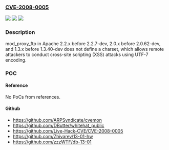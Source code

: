 ### [CVE-2008-0005](https://cve.mitre.org/cgi-bin/cvename.cgi?name=CVE-2008-0005)
![](https://img.shields.io/static/v1?label=Product&message=n%2Fa&color=blue)
![](https://img.shields.io/static/v1?label=Version&message=n%2Fa&color=blue)
![](https://img.shields.io/static/v1?label=Vulnerability&message=n%2Fa&color=brighgreen)

### Description

mod_proxy_ftp in Apache 2.2.x before 2.2.7-dev, 2.0.x before 2.0.62-dev, and 1.3.x before 1.3.40-dev does not define a charset, which allows remote attackers to conduct cross-site scripting (XSS) attacks using UTF-7 encoding.

### POC

#### Reference
No PoCs from references.

#### Github
- https://github.com/ARPSyndicate/cvemon
- https://github.com/DButter/whitehat_public
- https://github.com/Live-Hack-CVE/CVE-2008-0005
- https://github.com/Zhivarev/13-01-hw
- https://github.com/zzzWTF/db-13-01

